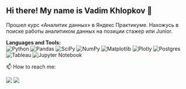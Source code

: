 ## Hi there! My name is Vadim Khlopkov 👋 

Прошел курс «Аналитик данных» в Яндекс Практикуме. Нахожусь в поиске работы аналитиком данных на позиции стажер или Junior.

**Languages and Tools:**  
![Python](https://img.shields.io/badge/python-3670A0?style=for-the-badge&logo=python&logoColor=ffdd54)
![Pandas](https://img.shields.io/badge/pandas-%23150458.svg?style=for-the-badge&logo=pandas&logoColor=white)
![SciPy](https://img.shields.io/badge/SciPy-%230C55A5.svg?style=for-the-badge&logo=scipy&logoColor=%white)
![NumPy](https://img.shields.io/badge/numpy-%23013243.svg?style=for-the-badge&logo=numpy&logoColor=white)
![Matplotlib](https://img.shields.io/badge/Matplotlib-%23ffffff.svg?style=for-the-badge&logo=Matplotlib&logoColor=black)
![Plotly](https://img.shields.io/badge/Plotly-%233F4F75.svg?style=for-the-badge&logo=plotly&logoColor=white)
![Postgres](https://img.shields.io/badge/PostgreSQL-316192?style=for-the-badge&logo=postgresql&logoColor=white)
![Tableau](https://img.shields.io/badge/Tableau-E97627?style=for-the-badge&logo=Tableau&logoColor=white)
![Jupyter Notebook](https://img.shields.io/badge/jupyter-%23FA0F00.svg?style=for-the-badge&logo=jupyter&logoColor=white)

📫 How to reach me:
<p> <a href="mailto:vbkhlopkov@gmail.com"><img src="https://img.shields.io/badge/Gmail-D14836?style=for-the-badge&logo=gmail&logoColor=white"></a> <a href="https://t.me/vbkhlopkov"><img src="https://img.shields.io/badge/Telegram-2CA5E0?style=for-the-badge&logo=telegram&logoColor=white"></a> </p>

